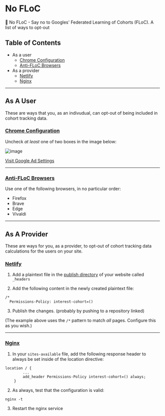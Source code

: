 # No FLoC
🚫 No FLoC - Say no to Googles' Federated Learning of Cohorts (FLoC). A list of ways to opt-out

## Table of Contents
 - As a user
   - [Chrome Configuration](#chrome-config)
   - [Anti-FLoC Browsers](#anti-floc-browsers)
 - As a provider
   - [Netlify](#netlify)
   - [Nginx](#nginx)

---

## As A User
These are ways that you, as an indivudual, can opt-out of being included in cohort tracking data.

### [Chrome Configuration](#chrome-config)

Uncheck _at least_ one of two boxes in the image below:

![image](https://user-images.githubusercontent.com/8600561/116340256-de41cd80-a7ac-11eb-969c-f7ed7b868809.png)

[Visit Google Ad Settings](https://adssettings.google.com/)

---

### [Anti-FLoC Browsers](#anti-floc-browsers)

Use one of the following browsers, in no particular order:

 - Firefox
 - Brave
 - Edge
 - Vivaldi

---

## As A Provider
These are ways for you, as a provider, to opt-out of cohort tracking data calculations for the users on your site.

### [Netlify](#netlify)

1. Add a plaintext file in the [publish directory](https://docs.netlify.com/configure-builds/get-started/#basic-build-settings) of your website called `_headers`

2. Add the following content in the newly created plaintext file: 

```
/*
  Permissions-Policy: interest-cohort=()
```

3. Publish the changes. (probably by pushing to a repository linked)

(The example above uses the `/*` pattern to match _all_ pages. Configure this as you wish.)

---

### [Nginx](#nginx)

1. In your `sites-available` file, add the following response header to always be set inside of the location directive:

```
location / {
        ...
        add_header Permissions-Policy interest-cohort=() always;
    }
```

2. As always, test that the configuration is valid:

```
nginx -t
```

3. Restart the nginx service
